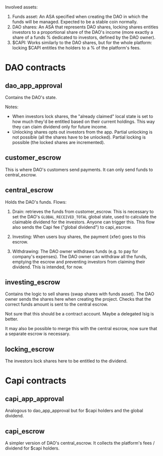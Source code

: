 Involved assets:

1) Funds asset: An ASA specified when creating the DAO in which the funds will be managed. Expected to be a stable coin normally.
2) DAO shares: An ASA that represents DAO shares, locking shares entitles investors to a proportional share of the DAO's income (more exactly a share of a funds % dedicated to investors, defined by the DAO owner).
3) \$CAPI: Works similarly to the DAO shares, but for the whole platform: locking \$CAPI entitles the holders to a % of the platform's fees.

# DAO contracts

## dao_app_approval

Contains the DAO's state. 

Notes:
- When investors lock shares, the "already claimed" local state is set to how much they'd be entitled based on their current holdings. This way they can claim dividend only for future income.
- Unlocking shares opts out investors from the app. Partial unlocking is not possible (all the shares have to be unlocked). Partial locking is possible (the locked shares are incremented).

## customer_escrow

This is where DAO's customers send payments. It can only send funds to central_escrow.

## central_escrow

Holds the DAO's funds. Flows:
1) Drain: retrieves the funds from customer_escrow. This is necessary to set the DAO's `GLOBAL_RECEIVED_TOTAL` global state, used to calculate the claimable dividend for the investors. Anyone can trigger this. This flow also sends the Capi fee ("global dividend") to capi_escrow.

2) Investing: When users buy shares, the payment (xfer) goes to this escrow.

3) Withdrawing: The DAO owner withdraws funds (e.g. to pay for company's expenses). The DAO owner can withdraw all the funds, emptying the escrow and preventing investors from claiming their dividend. This is intended, for now.

## investing_escrow

Contains the logic to sell shares (swap shares with funds asset). The DAO owner sends the shares here when creating the project. Checks that the correct funds amount is sent to the central escrow.

Not sure that this should be a contract account. Maybe a delegated lsig is better.

It may also be possible to merge this with the central escrow, now sure that a separate escrow is necessary.

## locking_escrow

The investors lock shares here to be entitled to the dividend.

# Capi contracts

## capi_app_approval

Analogous to dao_app_approval but for $capi holders and the global dividend.

## capi_escrow

A simpler version of DAO's central_escrow. It collects the platform's fees / dividend for $capi holders.
